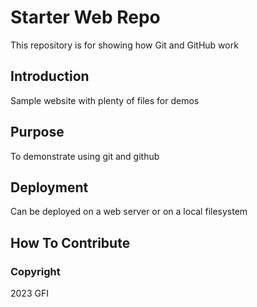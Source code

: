 # Starter Web Repo

This repository is for showing how Git and GitHub work

## Introduction

Sample website with plenty of files for demos

## Purpose

To demonstrate using git and github

## Deployment

Can be deployed on a web server or on a local filesystem


## How To Contribute

### Copyright

2023 GFI
